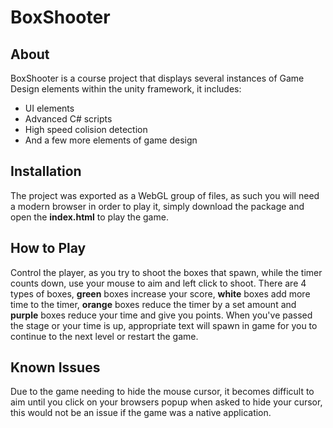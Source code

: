 # BoxShooter


## About
BoxShooter is a course project that displays several instances of Game Design elements within the unity framework, it includes:
- UI elements
- Advanced C# scripts
- High speed colision detection
- And a few more elements of game design

## Installation
The project was exported as a WebGL group of files, as such you will need a modern browser in order to play it, simply download the package and open the **index.html** to play the game.

## How to Play
Control the player, as you try to shoot the boxes that spawn, while the timer counts down, use your mouse to aim and left click to shoot. There are 4 types of boxes, **green** boxes increase your score, **white** boxes add more time to the timer, **orange** boxes reduce the timer by a set amount and **purple** boxes reduce your time and give you points. When you've passed the stage or your time is up, appropriate text will spawn in game for you to continue to the next level or restart the game.

## Known Issues
Due to the game needing to hide the mouse cursor, it becomes difficult to aim until you click on your browsers popup when asked to hide your cursor, this would not be an issue if the game was a native application.
